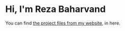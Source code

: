 # Hi, I'm Reza Baharvand

You can find [the project files from my website](https://rezabaharvand.dev), in here.

